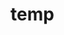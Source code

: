 # temp









































































































































































































































































































































































































































































































































































































































































































































































































































































































































































































































































































































































